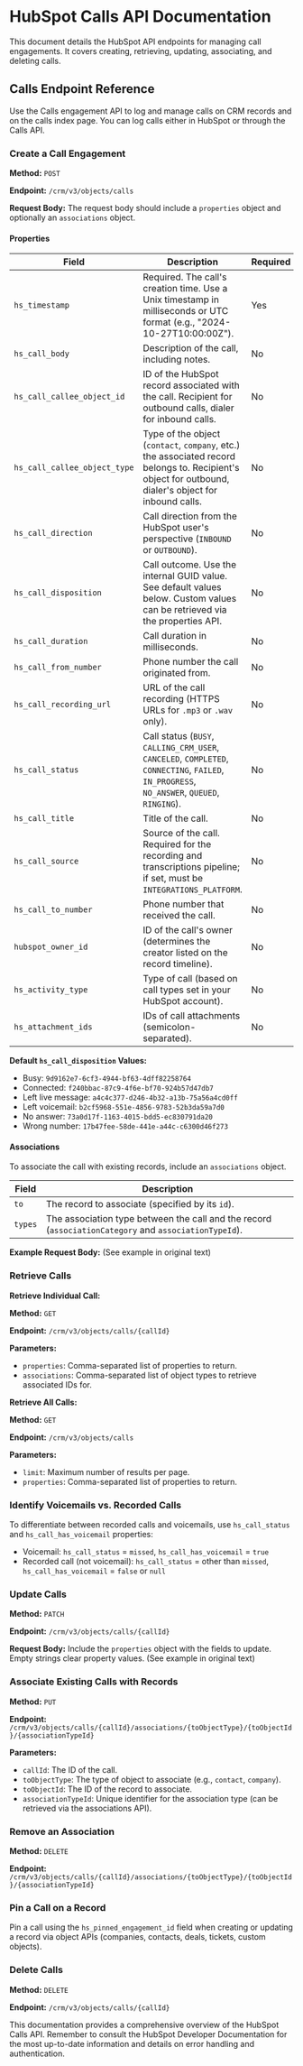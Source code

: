 # HubSpot Calls API Documentation

This document details the HubSpot API endpoints for managing call engagements.  It covers creating, retrieving, updating, associating, and deleting calls.

## Calls Endpoint Reference

Use the Calls engagement API to log and manage calls on CRM records and on the calls index page. You can log calls either in HubSpot or through the Calls API.

### Create a Call Engagement

**Method:** `POST`

**Endpoint:** `/crm/v3/objects/calls`

**Request Body:**  The request body should include a `properties` object and optionally an `associations` object.

#### Properties

| Field                   | Description                                                                                                                                                                  | Required | Notes                                                                                                                                                                        |
|------------------------|------------------------------------------------------------------------------------------------------------------------------------------------------------------------------|----------|---------------------------------------------------------------------------------------------------------------------------------------------------------------------------------|
| `hs_timestamp`          | Required. The call's creation time. Use a Unix timestamp in milliseconds or UTC format (e.g., "2024-10-27T10:00:00Z").                                                            | Yes      |                                                                                                                                                                                |
| `hs_call_body`          | Description of the call, including notes.                                                                                                                                    | No       |                                                                                                                                                                                |
| `hs_call_callee_object_id` | ID of the HubSpot record associated with the call. Recipient for outbound calls, dialer for inbound calls.                                                                    | No       |                                                                                                                                                                                |
| `hs_call_callee_object_type` | Type of the object (`contact`, `company`, etc.) the associated record belongs to. Recipient's object for outbound, dialer's object for inbound calls.                              | No       |                                                                                                                                                                                |
| `hs_call_direction`     | Call direction from the HubSpot user's perspective (`INBOUND` or `OUTBOUND`).                                                                                             | No       |                                                                                                                                                                                |
| `hs_call_disposition`   | Call outcome. Use the internal GUID value.  See default values below.  Custom values can be retrieved via the properties API.                                                  | No       |                                                                                                                                                                                |
| `hs_call_duration`      | Call duration in milliseconds.                                                                                                                                             | No       |                                                                                                                                                                                |
| `hs_call_from_number`   | Phone number the call originated from.                                                                                                                                  | No       |                                                                                                                                                                                |
| `hs_call_recording_url` | URL of the call recording (HTTPS URLs for `.mp3` or `.wav` only).                                                                                                       | No       |                                                                                                                                                                                |
| `hs_call_status`        | Call status (`BUSY`, `CALLING_CRM_USER`, `CANCELED`, `COMPLETED`, `CONNECTING`, `FAILED`, `IN_PROGRESS`, `NO_ANSWER`, `QUEUED`, `RINGING`).                               | No       |                                                                                                                                                                                |
| `hs_call_title`         | Title of the call.                                                                                                                                                       | No       |                                                                                                                                                                                |
| `hs_call_source`        | Source of the call. Required for the recording and transcriptions pipeline; if set, must be `INTEGRATIONS_PLATFORM`.                                                        | No       |                                                                                                                                                                                |
| `hs_call_to_number`     | Phone number that received the call.                                                                                                                                  | No       |                                                                                                                                                                                |
| `hubspot_owner_id`      | ID of the call's owner (determines the creator listed on the record timeline).                                                                                             | No       |                                                                                                                                                                                |
| `hs_activity_type`      | Type of call (based on call types set in your HubSpot account).                                                                                                         | No       |                                                                                                                                                                                |
| `hs_attachment_ids`     | IDs of call attachments (semicolon-separated).                                                                                                                          | No       |                                                                                                                                                                                |


**Default `hs_call_disposition` Values:**

* Busy: `9d9162e7-6cf3-4944-bf63-4dff82258764`
* Connected: `f240bbac-87c9-4f6e-bf70-924b57d47db7`
* Left live message: `a4c4c377-d246-4b32-a13b-75a56a4cd0ff`
* Left voicemail: `b2cf5968-551e-4856-9783-52b3da59a7d0`
* No answer: `73a0d17f-1163-4015-bdd5-ec830791da20`
* Wrong number: `17b47fee-58de-441e-a44c-c6300d46f273`


#### Associations

To associate the call with existing records, include an `associations` object.

| Field       | Description                                                                                             |
|-------------|---------------------------------------------------------------------------------------------------------|
| `to`        | The record to associate (specified by its `id`).                                                    |
| `types`     | The association type between the call and the record (`associationCategory` and `associationTypeId`). |


**Example Request Body:** (See example in original text)


### Retrieve Calls

**Retrieve Individual Call:**

**Method:** `GET`

**Endpoint:** `/crm/v3/objects/calls/{callId}`

**Parameters:**

* `properties`: Comma-separated list of properties to return.
* `associations`: Comma-separated list of object types to retrieve associated IDs for.


**Retrieve All Calls:**

**Method:** `GET`

**Endpoint:** `/crm/v3/objects/calls`

**Parameters:**

* `limit`: Maximum number of results per page.
* `properties`: Comma-separated list of properties to return.


### Identify Voicemails vs. Recorded Calls

To differentiate between recorded calls and voicemails, use `hs_call_status` and `hs_call_has_voicemail` properties:

* Voicemail: `hs_call_status` = `missed`, `hs_call_has_voicemail` = `true`
* Recorded call (not voicemail): `hs_call_status` = other than `missed`, `hs_call_has_voicemail` = `false` or `null`


### Update Calls

**Method:** `PATCH`

**Endpoint:** `/crm/v3/objects/calls/{callId}`

**Request Body:**  Include the `properties` object with the fields to update.  Empty strings clear property values. (See example in original text)


### Associate Existing Calls with Records

**Method:** `PUT`

**Endpoint:** `/crm/v3/objects/calls/{callId}/associations/{toObjectType}/{toObjectId}/{associationTypeId}`

**Parameters:**

* `callId`: The ID of the call.
* `toObjectType`: The type of object to associate (e.g., `contact`, `company`).
* `toObjectId`: The ID of the record to associate.
* `associationTypeId`: Unique identifier for the association type (can be retrieved via the associations API).


### Remove an Association

**Method:** `DELETE`

**Endpoint:** `/crm/v3/objects/calls/{callId}/associations/{toObjectType}/{toObjectId}/{associationTypeId}`


### Pin a Call on a Record

Pin a call using the `hs_pinned_engagement_id` field when creating or updating a record via object APIs (companies, contacts, deals, tickets, custom objects).


### Delete Calls

**Method:** `DELETE`

**Endpoint:** `/crm/v3/objects/calls/{callId}`


This documentation provides a comprehensive overview of the HubSpot Calls API.  Remember to consult the HubSpot Developer Documentation for the most up-to-date information and details on error handling and authentication.
